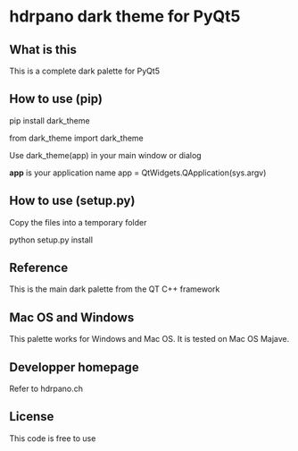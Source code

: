 # hdrpano dark theme for PyQt5

## What is this
This is a complete dark palette for PyQt5

## How to use (pip)

pip install dark_theme

from dark_theme import dark_theme

Use dark_theme(app) in your main window or dialog

**app** is your application name app = QtWidgets.QApplication(sys.argv)

## How to use (setup.py)

Copy the files into a temporary folder

python setup.py install

## Reference
This is the main dark palette from the QT C++ framework

## Mac OS and Windows
This palette works for Windows and Mac OS. It is tested on Mac OS Majave.

## Developper homepage
Refer to hdrpano.ch 

## License
This code is free to use
